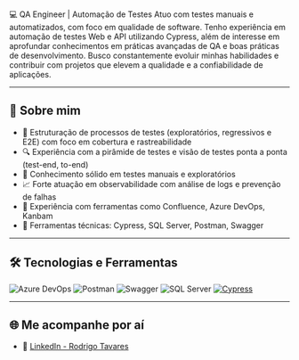 💻 QA Engineer | Automação de Testes
Atuo com testes manuais e automatizados, com foco em qualidade de software. Tenho experiência em automação de testes Web e API utilizando Cypress, além de interesse em aprofundar conhecimentos em práticas avançadas de QA e boas práticas de desenvolvimento. Busco constantemente evoluir minhas habilidades e contribuir com projetos que elevem a qualidade e a confiabilidade de aplicações.

---

## 📝 Sobre mim

- 🧩 Estruturação de processos de testes (exploratórios, regressivos e E2E) com foco em cobertura e rastreabilidade
- 🔍 Experiência com a pirâmide de testes e visão de testes ponta a ponta (test-end, to-end)
- 🧪 Conhecimento sólido em testes manuais e exploratórios
- 📈 Forte atuação em observabilidade com análise de logs e prevenção de falhas
- 📎 Experiência com ferramentas como Confluence, Azure DevOps, Kanbam
- 🧰 Ferramentas técnicas: Cypress, SQL Server, Postman, Swagger

---

## 🛠️ Tecnologias e Ferramentas

![Azure DevOps](https://img.shields.io/badge/-Azure%20DevOps-0078D7?style=flat&logo=azuredevops&logoColor=white)
![Postman](https://img.shields.io/badge/-Postman-FF6C37?style=flat&logo=postman&logoColor=white)
![Swagger](https://img.shields.io/badge/-Swagger-85EA2D?style=flat&logo=swagger&logoColor=black)
![SQL Server](https://img.shields.io/badge/-SQL%20Server-CC2927?style=flat&logo=microsoftsqlserver&logoColor=white)
[![Cypress](https://img.shields.io/badge/Cypress-17202C?style=flat&logo=cypress&logoColor=white)](https://www.cypress.io/)

---

## 🌐 Me acompanhe por aí
- 💼 [LinkedIn - Rodrigo Tavares](https://www.linkedin.com/in/qarodrigo/)
